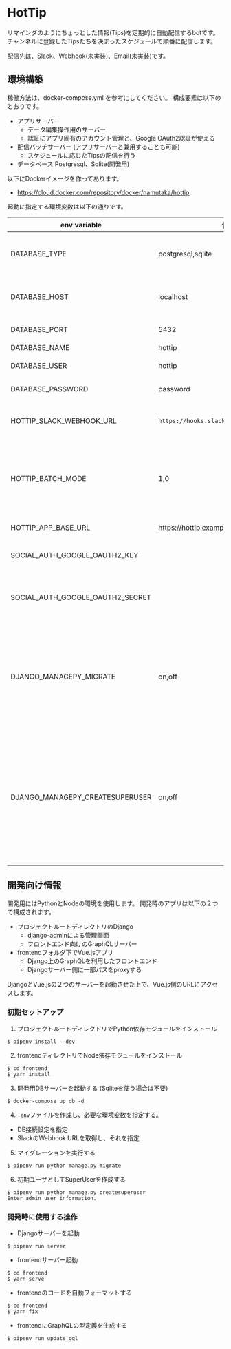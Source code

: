 # HotTip

リマインダのようにちょっとした情報(Tips)を定期的に自動配信するbotです。
チャンネルに登録したTipsたちを決まったスケジュールで順番に配信します。

配信先は、Slack、Webhook(未実装)、Email(未実装)です。

## 環境構築

稼働方法は、docker-compose.yml を参考にしてください。
構成要素は以下のとおりです。

* アプリサーバー
  * データ編集操作用のサーバー
  * 認証にアプリ固有のアカウント管理と、Google OAuth2認証が使える
* 配信バッチサーバー (アプリサーバーと兼用することも可能)
  * スケジュールに応じたTipsの配信を行う
* データベース Postgresql、Sqlite(開発用)

以下にDockerイメージを作ってあります。

* https://cloud.docker.com/repository/docker/namutaka/hottip


起動に指定する環境変数は以下の通りです。

| env variable                     | 値例                                     | 説明 |
| --                               | --                                       | --   |
| DATABASE_TYPE                    | postgresql,sqlite                        | 利用するデータベースの種類を指定する |
| DATABASE_HOST                    | localhost                                | DBホスト名。postgresqlの場合のみ |
| DATABASE_PORT                    | 5432                                     | DBポート番号 |
| DATABASE_NAME                    | hottip                                   | DB名 |
| DATABASE_USER                    | hottip                                   | DB接続ユーザ名 |
| DATABASE_PASSWORD                | password                                 | DB接続パスワード |
| HOTTIP_SLACK_WEBHOOK_URL         | `https://hooks.slack.com/services/ZZZ/ZZZ` | Slack送信用のWebhook URL |
| HOTTIP_BATCH_MODE                | 1,0                                      | 配信バッチ処理を実行するかどうか(1: 実行する、0: 実行しない) |
| HOTTIP_APP_BASE_URL              | https://hottip.exampl.com/               | アプリのベースURL |
| SOCIAL_AUTH_GOOGLE_OAUTH2_KEY    |                                          | Google OAuth2認証キー |
| SOCIAL_AUTH_GOOGLE_OAUTH2_SECRET |                                          | Google OAuth2 認証のシークレットトークン |
| DJANGO_MANAGEPY_MIGRATE          | on,off                                   | アプリ起動時にDBマイグレーションを実行するかどうか(on: 実行する)。Dockerイメージでのみ使用 |
| DJANGO_MANAGEPY_CREATESUPERUSER  | on,off                                   | アプリ起動時にSuperUserを必ず１つは存在するように自動生成するかどうか(on: 実行する)。Dockerイメージでのみ使用 |


## 開発向け情報

開発用にはPythonとNodeの環境を使用します。
開発時のアプリは以下の２つで構成されます。

* プロジェクトルートディレクトリのDjango
  * django-adminによる管理画面
  * フロントエンド向けのGraphQLサーバー
* frontendフォルダ下でVue.jsアプリ
  * Django上のGraphQLを利用したフロントエンド
  * Djangoサーバー側に一部パスをproxyする

DjangoとVue.jsの２つのサーバーを起動させた上で、Vue.js側のURLにアクセスします。


### 初期セットアップ

1. プロジェクトルートディレクトリでPython依存モジュールをインストール
```
$ pipenv install --dev
```
2. frontendディレクトリでNode依存モジュールをインストール
```
$ cd frontend
$ yarn install
```
3. 開発用DBサーバーを起動する (Sqliteを使う場合は不要)
```
$ docker-compose up db -d
```
4. `.env`ファイルを作成し、必要な環境変数を指定する。
  * DB接続設定を指定
  * SlackのWebhook URLを取得し、それを指定
5. マイグレーションを実行する
```
$ pipenv run python manage.py migrate
```
6. 初期ユーザとしてSuperUserを作成する
```
$ pipenv run python manage.py createsuperuser
Enter admin user information.
```

### 開発時に使用する操作

* Djangoサーバーを起動
```
$ pipenv run server
```
* frontendサーバー起動
```
$ cd frontend
$ yarn serve
```
* frontendのコードを自動フォーマットする
```
$ cd frontend
$ yarn fix
```
* frontendにGraphQLの型定義を生成する
```
$ pipenv run update_gql
```
